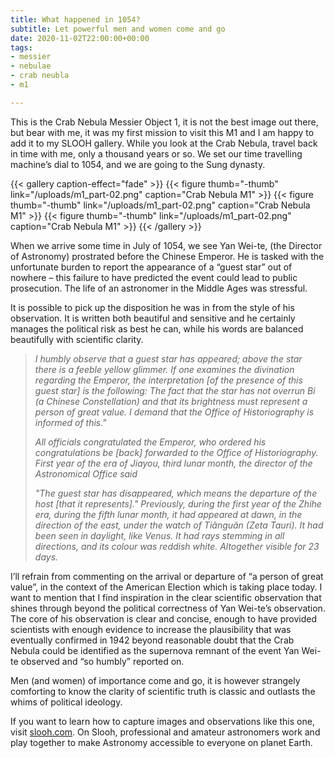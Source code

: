 ```yaml
---
title: What happened in 1054?
subtitle: Let powerful men and women come and go
date: 2020-11-02T22:00:00+00:00
tags:
- messier
- nebulae
- crab neubla
- m1

---
```

This is the Crab Nebula Messier Object 1, it is not the best image out there, but bear with me, it was my first mission to visit this M1 and I am happy to add it to my SLOOH gallery. While you look at the Crab Nebula, travel back in time with me, only a thousand years or so. We set our time travelling machine’s dial to 1054, and we are going to the Sung dynasty.

{{< gallery caption-effect="fade" >}} {{< figure thumb="-thumb" link="/uploads/m1_part-02.png" caption="Crab Nebula M1" >}} {{< figure thumb="-thumb" link="/uploads/m1_part-02.png" caption="Crab Nebula M1" >}} {{< figure thumb="-thumb" link="/uploads/m1_part-02.png" caption="Crab Nebula M1" >}} {{< /gallery >}}

When we arrive some time in July of 1054, we see Yan Wei-te, (the Director of Astronomy) prostrated before the Chinese Emperor. He is tasked with the unfortunate burden to report the appearance of a “guest star” out of nowhere – this failure to have predicted the event could lead to public prosecution. The life of an astronomer in the Middle Ages was stressful.

It is possible to pick up the disposition he was in from the style of his observation. It is written both beautiful and sensitive and he certainly manages the political risk as best he can, while his words are balanced beautifully with scientific clarity.

> _I humbly observe that a guest star has appeared; above the star there is a feeble yellow glimmer. If one examines the divination regarding the Emperor, the interpretation \[of the presence of this guest star\] is the following: The fact that the star has not overrun Bi (a Chinese Constellation) and that its brightness must represent a person of great value. I demand that the Office of Historiography is informed of this."_
>
> _All officials congratulated the Emperor, who ordered his congratulations be \[back\] forwarded to the Office of Historiography. First year of the era of Jiayou, third lunar month, the director of the Astronomical Office said_
>
> _"The guest star has disappeared, which means the departure of the host \[that it represents\]." Previously, during the first year of the Zhihe era, during the fifth lunar month, it had appeared at dawn, in the direction of the east, under the watch of Tiãnguãn (Zeta Tauri). It had been seen in daylight, like Venus. It had rays stemming in all directions, and its colour was reddish white. Altogether visible for 23 days._

I’ll refrain from commenting on the arrival or departure of “a person of great value”, in the context of the American Election which is taking place today. I want to mention that I find inspiration in the clear scientific observation that shines through beyond the political correctness of Yan Wei-te’s observation. The core of his observation is clear and concise, enough to have provided scientists with enough evidence to increase the plausibility that was eventually confirmed in 1942 beyond reasonable doubt that the Crab Nebula could be identified as the supernova remnant of the event Yan Wei-te observed and “so humbly” reported on.

Men (and women) of importance come and go, it is however strangely comforting to know the clarity of scientific truth is classic and outlasts the whims of political ideology.

If you want to learn how to capture images and observations like this one, visit [slooh.com](https://www.slooh.com/ "slooh.com"). On Slooh, professional and amateur astronomers work and play together to make Astronomy accessible to everyone on planet Earth.